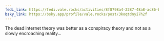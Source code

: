 ```yaml
---
fedi_link: https://fedi.vale.rocks/activities/8f8798a4-2287-48a8-ac86-be4fa65e17af
bsky_link: https://bsky.app/profile/vale.rocks/post/3koqtdnyi7h2f
---
```


The dead internet theory was better as a conspiracy theory and not as a slowly encroaching reality...
